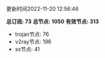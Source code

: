 更新时间2022-11-20 12:56:46

**总订阅: 73**
**总节点: 1050**
**有效节点: 313**
- trojan节点: 76
- v2ray节点: 196
- ss节点: 41
